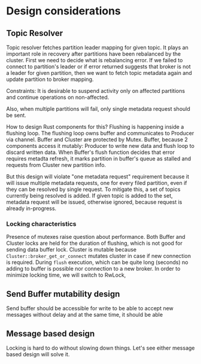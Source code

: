 # Design considerations

## Topic Resolver
Topic resolver fetches partition leader mapping for given topic.
It plays an important role in recovery after partitions have been rebalanced by the cluster.
First we need to decide what is rebalancing error. If we failed to connect to partition's leader or if error returned 
suggests that broker is not a leader for given partition, then we want to fetch topic metadata again and update 
partition to broker mapping.

Constraints: It is desirable to suspend activity only on affected partitions and continue operations on non-affected.

Also, when multiple partitions will fail, only single metadata request should be sent. 

How to design Rust components for this?
Flushing is happening inside a flushing loop. The flushing loop owns buffer and communicates to Producer via channel.
Buffer and Cluster are protected by Mutex. Buffer, because 2 components access it mutably: Producer to write new data
and flush loop to discard written data. 
When Buffer's flush function decides that error requires metadta refresh, it marks partition in buffer's queue as 
stalled and requests from Cluster new partition info.

But this design will violate "one metadata request" requirement because it will issue multiple metadata requests, one 
for every filed partition, even if they can be resolved by single request.
To mitigate this, a set of topics currently being resolved is added. If given topic is added to the set, metadata 
request will be issued, otherwise ignored, because request is already in-progress.

### Locking characteristics
Presence of mutexes raise question about performance.
Both Buffer and Cluster locks are held for the duration of flushing, which is not good for sending data buffer lock.
Cluster is mutable because `Cluster::broker_get_or_connect` mutates cluster in case if new connection is required.
During `flush` execution, which can be quite long (seconds) no adding to buffer is possible nor connection to a new 
broker. In order to minimize locking time, we will switch to RwLock,  

## Send Buffer mutability design
Send buffer should be accessible for write to be able to accept new messages without delay and at the same time, it 
should be able 

## Message based design
Locking is hard to do without slowing down things. Let's see either message based design will solve it.
